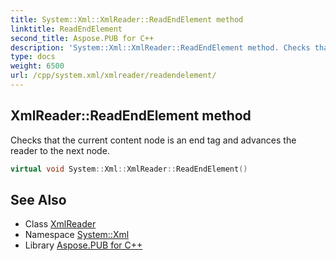```yaml
---
title: System::Xml::XmlReader::ReadEndElement method
linktitle: ReadEndElement
second_title: Aspose.PUB for C++
description: 'System::Xml::XmlReader::ReadEndElement method. Checks that the current content node is an end tag and advances the reader to the next node in C++.'
type: docs
weight: 6500
url: /cpp/system.xml/xmlreader/readendelement/
---
```

## XmlReader::ReadEndElement method


Checks that the current content node is an end tag and advances the reader to the next node.

```cpp
virtual void System::Xml::XmlReader::ReadEndElement()
```


## See Also

* Class [XmlReader](../)
* Namespace [System::Xml](../../)
* Library [Aspose.PUB for C++](../../../)
